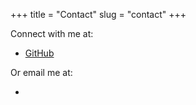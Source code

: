 +++
title = "Contact"
slug = "contact"
+++

Connect with me at:

* [GitHub](https://github.com/vangorden "My GitHub Profile Page")
<!-- * [LinkedIn](https://www.linkedin.com/in/noahvangorden "My LinkedIn Profile Page") -->


<p>Or email me at:
    <ul>
    <li><script>
        var userName = "noah";
        var hostName = "vangorden.dev";
        var linkText = userName + "@" + hostName ;
        document.write("<a href='" + "mail" + "to:" + userName + "@" + hostName + "'>" + linkText + "</a>");
    </script></li></ul>
</p>
